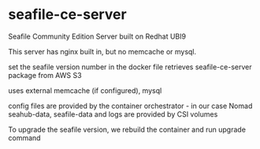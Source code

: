 # seafile-ce-server

Seafile Community Edition Server built on Redhat UBI9

This server has nginx built in, but no memcache or mysql.

set the seafile version number in the docker file
retrieves seafile-ce-server package from AWS S3

uses external memcache (if configured), mysql

config files are provided by the container orchestrator - in our case Nomad
seahub-data, seafile-data and logs are provided by CSI volumes

To upgrade the seafile version, we rebuild the container and run upgrade command
